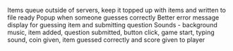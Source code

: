 Items queue outside of servers, keep it topped up with items and written to file ready
Popup when someone guesses correctly
Better error message display for guessing item and submitting question
Sounds - background music, item added, question submitted, button click, game start, typing sound, coin given, item guessed correctly and score given to player
